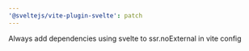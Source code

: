 ```yaml
---
'@sveltejs/vite-plugin-svelte': patch
---
```


Always add dependencies using svelte to ssr.noExternal in vite config
